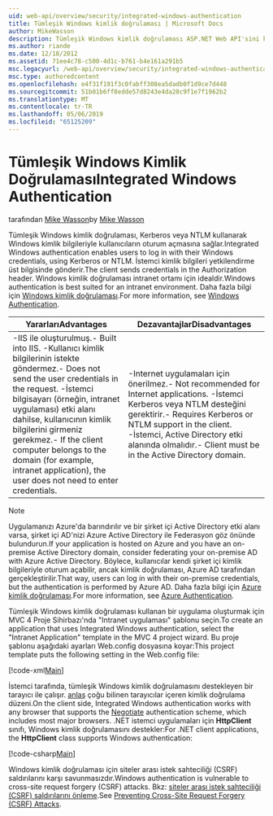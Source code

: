 ```yaml
---
uid: web-api/overview/security/integrated-windows-authentication
title: Tümleşik Windows kimlik doğrulaması | Microsoft Docs
author: MikeWasson
description: Tümleşik Windows kimlik doğrulaması ASP.NET Web API'sini kullanmayı açıklar.
ms.author: riande
ms.date: 12/18/2012
ms.assetid: 71ee4c78-c500-4d1c-b761-b4e161a291b5
msc.legacyurl: /web-api/overview/security/integrated-windows-authentication
msc.type: authoredcontent
ms.openlocfilehash: e4f31f191f3c0fabff308ea5dadb0f1d9ce7d448
ms.sourcegitcommit: 51b01b6ff8edde57d8243e4da28c9f1e7f1962b2
ms.translationtype: MT
ms.contentlocale: tr-TR
ms.lasthandoff: 05/06/2019
ms.locfileid: "65125209"
---
```

# <a name="integrated-windows-authentication"></a><span data-ttu-id="f06b1-103">Tümleşik Windows Kimlik Doğrulaması</span><span class="sxs-lookup"><span data-stu-id="f06b1-103">Integrated Windows Authentication</span></span>

<span data-ttu-id="f06b1-104">tarafından [Mike Wasson](https://github.com/MikeWasson)</span><span class="sxs-lookup"><span data-stu-id="f06b1-104">by [Mike Wasson](https://github.com/MikeWasson)</span></span>

<span data-ttu-id="f06b1-105">Tümleşik Windows kimlik doğrulaması, Kerberos veya NTLM kullanarak Windows kimlik bilgileriyle kullanıcıların oturum açmasına sağlar.</span><span class="sxs-lookup"><span data-stu-id="f06b1-105">Integrated Windows authentication enables users to log in with their Windows credentials, using Kerberos or NTLM.</span></span> <span data-ttu-id="f06b1-106">İstemci kimlik bilgileri yetkilendirme üst bilgisinde gönderir.</span><span class="sxs-lookup"><span data-stu-id="f06b1-106">The client sends credentials in the Authorization header.</span></span> <span data-ttu-id="f06b1-107">Windows kimlik doğrulaması intranet ortamı için idealdir.</span><span class="sxs-lookup"><span data-stu-id="f06b1-107">Windows authentication is best suited for an intranet environment.</span></span> <span data-ttu-id="f06b1-108">Daha fazla bilgi için [Windows kimlik doğrulaması](https://www.iis.net/configreference/system.webserver/security/authentication/windowsauthentication).</span><span class="sxs-lookup"><span data-stu-id="f06b1-108">For more information, see [Windows Authentication](https://www.iis.net/configreference/system.webserver/security/authentication/windowsauthentication).</span></span>

| <span data-ttu-id="f06b1-109">Yararları</span><span class="sxs-lookup"><span data-stu-id="f06b1-109">Advantages</span></span> | <span data-ttu-id="f06b1-110">Dezavantajlar</span><span class="sxs-lookup"><span data-stu-id="f06b1-110">Disadvantages</span></span> |
| --- | --- |
| <span data-ttu-id="f06b1-111">-IIS ile oluşturulmuş.</span><span class="sxs-lookup"><span data-stu-id="f06b1-111">- Built into IIS.</span></span> <span data-ttu-id="f06b1-112">-Kullanıcı kimlik bilgilerinin istekte göndermez.</span><span class="sxs-lookup"><span data-stu-id="f06b1-112">- Does not send the user credentials in the request.</span></span> <span data-ttu-id="f06b1-113">-İstemci bilgisayarı (örneğin, intranet uygulaması) etki alanı dahilse, kullanıcının kimlik bilgilerini girmeniz gerekmez.</span><span class="sxs-lookup"><span data-stu-id="f06b1-113">- If the client computer belongs to the domain (for example, intranet application), the user does not need to enter credentials.</span></span> | <span data-ttu-id="f06b1-114">-Internet uygulamaları için önerilmez.</span><span class="sxs-lookup"><span data-stu-id="f06b1-114">- Not recommended for Internet applications.</span></span> <span data-ttu-id="f06b1-115">-İstemci Kerberos veya NTLM desteğini gerektirir.</span><span class="sxs-lookup"><span data-stu-id="f06b1-115">- Requires Kerberos or NTLM support in the client.</span></span> <span data-ttu-id="f06b1-116">-İstemci, Active Directory etki alanında olmalıdır.</span><span class="sxs-lookup"><span data-stu-id="f06b1-116">- Client must be in the Active Directory domain.</span></span> |

> [!NOTE]
> <span data-ttu-id="f06b1-117">Uygulamanızı Azure'da barındırılır ve bir şirket içi Active Directory etki alanı varsa, şirket içi AD'nizi Azure Active Directory ile Federasyon göz önünde bulundurun.</span><span class="sxs-lookup"><span data-stu-id="f06b1-117">If your application is hosted on Azure and you have an on-premise Active Directory domain, consider federating your on-premise AD with Azure Active Directory.</span></span> <span data-ttu-id="f06b1-118">Böylece, kullanıcılar kendi şirket içi kimlik bilgileriyle oturum açabilir, ancak kimlik doğrulaması, Azure AD tarafından gerçekleştirilir.</span><span class="sxs-lookup"><span data-stu-id="f06b1-118">That way, users can log in with their on-premise credentials, but the authentication is performed by Azure AD.</span></span> <span data-ttu-id="f06b1-119">Daha fazla bilgi için [Azure kimlik doğrulaması](../../../visual-studio/overview/2012/windows-azure-authentication.md).</span><span class="sxs-lookup"><span data-stu-id="f06b1-119">For more information, see [Azure Authentication](../../../visual-studio/overview/2012/windows-azure-authentication.md).</span></span>

<span data-ttu-id="f06b1-120">Tümleşik Windows kimlik doğrulaması kullanan bir uygulama oluşturmak için MVC 4 Proje Sihirbazı'nda "Intranet uygulaması" şablonu seçin.</span><span class="sxs-lookup"><span data-stu-id="f06b1-120">To create an application that uses Integrated Windows authentication, select the "Intranet Application" template in the MVC 4 project wizard.</span></span> <span data-ttu-id="f06b1-121">Bu proje şablonu aşağıdaki ayarları Web.config dosyasına koyar:</span><span class="sxs-lookup"><span data-stu-id="f06b1-121">This project template puts the following setting in the Web.config file:</span></span>

[!code-xml[Main](integrated-windows-authentication/samples/sample1.xml)]

<span data-ttu-id="f06b1-122">İstemci tarafında, tümleşik Windows kimlik doğrulamasını destekleyen bir tarayıcı ile çalışır. [anlaş](http://www.ietf.org/rfc/rfc4559.txt) çoğu bilinen tarayıcılar içeren kimlik doğrulama düzeni.</span><span class="sxs-lookup"><span data-stu-id="f06b1-122">On the client side, Integrated Windows authentication works with any browser that supports the [Negotiate](http://www.ietf.org/rfc/rfc4559.txt) authentication scheme, which includes most major browsers.</span></span> <span data-ttu-id="f06b1-123">.NET istemci uygulamaları için **HttpClient** sınıfı, Windows kimlik doğrulamasını destekler:</span><span class="sxs-lookup"><span data-stu-id="f06b1-123">For .NET client applications, the **HttpClient** class supports Windows authentication:</span></span>

[!code-csharp[Main](integrated-windows-authentication/samples/sample2.cs)]

<span data-ttu-id="f06b1-124">Windows kimlik doğrulaması için siteler arası istek sahteciliği (CSRF) saldırılarını karşı savunmasızdır.</span><span class="sxs-lookup"><span data-stu-id="f06b1-124">Windows authentication is vulnerable to cross-site request forgery (CSRF) attacks.</span></span> <span data-ttu-id="f06b1-125">Bkz: [siteler arası istek sahteciliği (CSRF) saldırılarını önleme](preventing-cross-site-request-forgery-csrf-attacks.md).</span><span class="sxs-lookup"><span data-stu-id="f06b1-125">See [Preventing Cross-Site Request Forgery (CSRF) Attacks](preventing-cross-site-request-forgery-csrf-attacks.md).</span></span>
